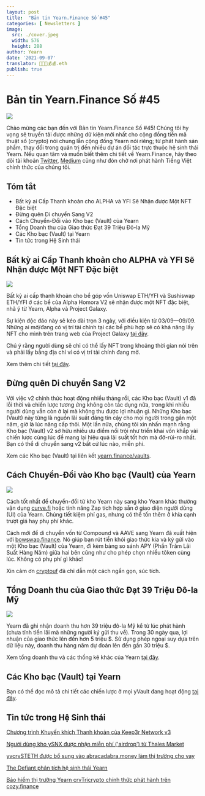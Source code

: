 ```yaml
---
layout: post
title:  "Bản tin Yearn.Finance Số #45"
categories: [ Newsletters ]
image:
  src: ./cover.jpeg
  width: 576
  height: 288
author: Yearn
date: '2021-09-07'
translator: 🤖💵💵💰💰.eth
publish: true
---
```


# Bản tin Yearn.Finance Số #45

![](/_newsletters/Yearn-Finance-Newsletter-45/image1_vn.png)

Chào mừng các bạn đến với Bản tin Yearn.Finance Số #45! Chúng tôi hy vọng sẽ truyền tải được những dữ kiện mới nhất cho cộng đồng tiền mã thuật số (crypto) nói chung lẫn cộng đồng Yearn nói riêng; từ phát hành sản phẩm, thay đổi trong quản trị đến nhiều dự án đối tác trực thuộc hệ sinh thái Yearn. Nếu quan tâm và muốn biết thêm chi tiết về Yearn.Finance, hãy theo dõi tài khoản [Twitter](https://twitter.com/iearnfinance), [Medium](https://medium.com/iearn) cũng như đón chờ nơi phát hành Tiếng Việt chính thức của chúng tôi.

## **Tóm tắt**

- Bất kỳ ai Cấp Thanh khoản cho ALPHA và YFI Sẽ Nhận được Một NFT Đặc biệt
- Đừng quên Di chuyển Sang V2
- Cách Chuyển-Đổi vào Kho bạc (Vault) của Yearn
- Tổng Doanh thu của Giao thức Đạt 39 Triệu Đô-la Mỹ
- Các Kho bạc (Vault) tại Yearn
- Tin tức trong Hệ Sinh thái

## **Bất kỳ ai Cấp Thanh khoản cho ALPHA và YFI Sẽ Nhận được Một NFT Đặc biệt**

![](/_newsletters/Yearn-Finance-Newsletter-45/image2.png)

Bất kỳ ai cấp thanh khoản cho bể góp vốn Uniswap ETH/YFI và Sushiswap ETH/YFI ở các bể của Alpha Homora V2 sẽ nhận được một NFT đặc biệt, nhã ý từ Yearn, Alpha và Project Galaxy.

Sự kiện độc đáo này sẽ kéo dài trọn 3 ngày, với điều kiện từ 03/09—09/09. Những ai mở/đang có vị trí tài chính tại các bể phù hợp sẽ có khả năng lấy NFT cho mình trên trang web của Project Galaxy [tại đây](https://galaxy.eco/AlphaFinanceLab/campaign/117).

Chú ý rằng người dùng sẽ chỉ có thể lấy NFT trong khoảng thời gian nói trên và phải lấy bằng địa chỉ ví có vị trí tài chính đang mở.

Xem thêm chi tiết [tại đây](https://twitter.com/AlphaFinanceLab/status/1433689307152195591).

## **Đừng quên Di chuyển Sang V2**

Với việc v2 chính thức hoạt động nhiều tháng rồi, các Kho bạc (Vault) v1 đã lỗi thời và chiến lược tương ứng không còn tác dụng nữa, trong khi nhiều người dùng vẫn còn ở lại mà không thu được lợi nhuận gì. Những Kho bạc (Vault) này từng là nguồn lãi suất đáng tin cậy cho mọi người trong gần một năm, giờ là lúc nâng cấp thôi. Một lần nữa, chúng tôi xin nhấn mạnh rằng Kho bạc (Vault) v2 sở hữu nhiều ưu điểm nổi trội như triển khai vốn khắp vài chiến lược cùng lúc để mang lại hiệu quả lãi suất tốt hơn mà đỡ-rủi-ro nhất. Bạn có thể di chuyển sang v2 bất cứ lúc nào, miễn phí.

Xem các Kho bạc (Vault) tại liên kết [yearn.finance/vaults](https://yearn.finance/vaults).

## **Cách Chuyển-Đổi vào Kho bạc (Vault) của Yearn**

![](/_newsletters/Yearn-Finance-Newsletter-45/image3.png)

Cách tốt nhất để chuyển-đổi từ kho Yearn này sang kho Yearn khác thường vận dụng [curve.fi](https://curve.fi/) hoặc tính năng Zap tích hợp sẵn ở giao diện người dùng (UI) của Yearn. Chúng tiết kiệm phí gas, nhưng có thể tốn thêm ở khía cạnh trượt giá hay phụ phí khác.

Cách mới để di chuyển vốn từ Compound và AAVE sang Yearn đã xuất hiện với [bowswap.finance](https://bowswap.finance/). Nó giúp bạn rút tiền khỏi giao thức kia và ký gửi vào một Kho bạc (Vault) của Yearn, đi kèm bảng so sánh APY (Phần Trăm Lãi Suất Hàng Năm) giữa hai bên cũng như cho phép chọn nhiều tôken cùng lúc. Không có phụ phí gì khác!

Xin cảm ơn [cryptouf](https://twitter.com/cryptouf/status/1433039747052625920) đã chỉ dẫn một cách ngắn gọn, súc tích.

## **Tổng Doanh thu của Giao thức Đạt 39 Triệu Đô-la Mỹ**

![](/_newsletters/Yearn-Finance-Newsletter-45/image4.png)

Yearn đã ghi nhận doanh thu hơn 39 triệu đô-la Mỹ kể từ lúc phát hành (chưa tính tiền lãi mà những người ký gửi thu về). Trong 30 ngày qua, lợi nhuận của giao thức lên đến hơn 5 triệu $. Sử dụng phép ngoại suy dựa trên dữ liệu này, doanh thu hàng năm dự đoán lên đến gần 30 triệu $.

Xem tổng doanh thu và các thống kê khác của Yearn [tại đây](https://www.yfistats.com/).

## **Các Kho bạc (Vault) tại Yearn**

Bạn có thể đọc mô tả chi tiết các chiến lược ở mọi yVault đang hoạt động [tại đây](https://medium.com/yearn-state-of-the-vaults/the-vaults-at-yearn-9237905ffed3).

## **Tin tức trong Hệ Sinh thái**

[Chương trình Khuyến khích Thanh khoản của Keep3r Network v3](https://twitter.com/AndreCronjeTech/status/1434125562281332737)

[Người dùng kho ySNX được nhận miễn phí ('airdrop') từ Thales Market](https://twitter.com/thalesmarket/status/1434889906657144834)

[yvcrvSTETH được bổ sung vào abracadabra.money làm thị trường cho vay](https://twitter.com/MIM_Spell/status/1430975000350281732?s=20)

[The Defiant phân tích hệ sinh thái Yearn](https://thedefiant.io/yearn-finance-ecosystem-breakdown-pushing-the-boundaries-of-human-coordination/)

[Bảo hiểm thị trường Yearn crvTricrypto chính thức phát hành trên cozy.finance](https://twitter.com/cozyfinance/status/1433602125792038913)
